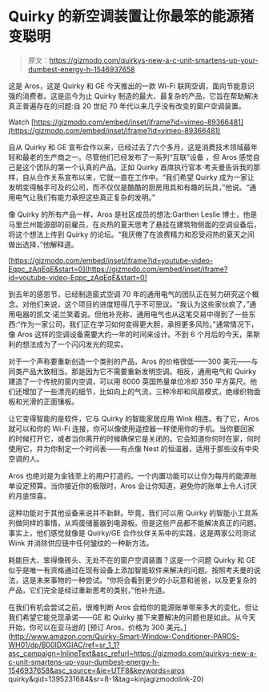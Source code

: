 # Quirky 的新空调装置让你最笨的能源猪变聪明

> 原文：<https://gizmodo.com/quirkys-new-a-c-unit-smartens-up-your-dumbest-energy-h-1546937658>

这是 Aros，这是 Quirky 和 GE 今天推出的一款 Wi-Fi 联网空调，面向节能意识强的消费者。这是迄今为止 Quirky 制造的最大、最复杂的产品，它旨在帮助解决真正普遍存在的问题:自 20 世纪 70 年代以来几乎没有改变的窗户空调装置。

Watch [https://gizmodo.com/embed/inset/iframe?id=vimeo-89366481](https://gizmodo.com/embed/inset/iframe?id=vimeo-89366481) 

自从 Quirky 和 GE 宣布合作以来，已经过去了六个多月，这是消费技术领域最年轻和最老的生产商之一。尽管他们已经发布了一系列“互联”设备 ，但 Aros 感觉自己是这个团队的第一个认真的产品。正如 Quirky 首席执行官本·考夫曼告诉我的那样，自从合作关系宣布以来，它就一直在工作中。“我们希望 Quirky 成为一家让发明变得触手可及的公司，而不仅仅是酷酷的厨房用具和有趣的玩具，”他说。“通用电气让我们有能力承担这些真正复杂的发明。”

像 Quirky 的所有产品一样，Aros 是社区成员的想法:Garthen Leslie 博士，他是马里兰州能源部的前雇员，在炎热的夏天思考了悬挂在建筑物侧面的空调设备后，将这个想法上传到 Quirky 的论坛。“我厌倦了在浪费精力和忍受闷热的夏天之间做出选择，”他解释道。

 [https://gizmodo.com/embed/inset/iframe?id=youtube-video-Eqpc_zAqEqE&start=0](https://gizmodo.com/embed/inset/iframe?id=youtube-video-Eqpc_zAqEqE&start=0) 

到去年的感恩节，已经制造窗式空调 70 年的通用电气的团队正在努力研究这个概念。对他们来说，这个项目的进度短得几乎不可思议。“我认为这些家伙疯了，”通用电器的凯文·诺兰笑着说。但他补充称，通用电气也从这笔交易中得到了一些东西:“作为一家公司，我们正在学习如何变得更大胆，承担更多风险。”通常情况下，像 Aros 这样的空调设备需要大约一年的时间来设计。不到 6 个月后的今天，莱斯利的想法成为了一个闪闪发光的现实。

对于一个声称要重新创造一个类别的产品，Aros 的价格很低——300 美元——与同类产品大致相当。那是因为它不需要重新发明空调。相反，通用电气和 Quirky 建造了一个传统的窗内空调，可以用 8000 英国热量单位冷却 350 平方英尺。他们还增加了一些漂亮的细节，比如向上的气流，三种冷却和风扇模式，绝缘织物面板和光滑的正面镶板。

让它变得智能的是软件，它与 Quirky 的智能家居应用 Wink 相连。有了它，Aros 就可以和你的 Wi-Fi 连接，你可以像使用遥控器一样使用你的手机。当你要回家的时候打开它，或者当你离开的时候确保它是关闭的。它会知道你何时在家，何时使用它，并为你制定一个时间表——有点像 Nest 的恒温器，适用于那些没有中央空调的人。

Aros 也绝对是为金钱至上的用户打造的。一个内置功能可以让你为每月的能源账单设定预算。当你接近你的极限时，Aros 会让你知道，避免你的账单上令人讨厌的月底惊喜。

这种功能对于其他设备来说并不新鲜。毕竟，我们可以用 Quirky 的智能小工具系列做同样的事情，从鸡蛋储蓄器到电源板。但是这些产品都不能解决真正的问题。事实上，他们感觉就像是 Quirky/GE 合作伙伴关系中的实践，这是两家公司测试 Wink 并消除供应链中任何皱纹的一种新方法。

耗能巨大、笨得像砖头、无处不在的窗户空调装置？这是一个问题 Quirky 和 GE 似乎是唯一有资格通过在现有设备上添加智能软件来解决的问题。按照考夫曼的说法，这是未来事物的一种尝试。“你将会看到更少的小玩意和爸爸，以及更复杂的产品，它们完全是经过重新思考的类别，”他补充道。

在我们有机会尝试之前，很难判断 Aros 会给你的能源账单带来多大的变化，但让我们希望它能兑现承诺——GE 和 Quirky 接下来要解决的问题也是如此。从今天开始，你可以在亚马逊的 [预订 Aros，价格为 300 美元。](http://www.amazon.com/Quirky-Smart-Window-Conditioner-PAROS-WH01/dp/B00IDXGIAC/ref=sr_1_1?asc_campaign=InlineText&asc_refurl=https://gizmodo.com/quirkys-new-a-c-unit-smartens-up-your-dumbest-energy-h-1546937658&asc_source=&ie=UTF8&keywords=aros quirky&qid=1395231684&sr=8-1&tag=kinjagizmodolink-20)
